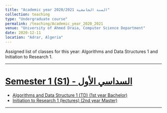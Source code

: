 ```yaml
---
title: "Academic year 2020/2021 السنة الجامعية"
collection: teaching
type: "Undergraduate course"
permalink: /teaching/Academic_year_2020_2021
venue: "University of Ahmed Draia, Computer Science Department"
date: 2020-12-11
location: "Adrar, Algeria"
---
```


Assigned list of classes for this year: Algorithms and Data Structures 1 and Initiation to Research 1.

***

[Semester 1 (S1) - السداسي الأول]()
======

* [Algorithms and Data Structure 1 (TD) (1st year Bachelor)](/teaching_content/academic_year_2020_2021/2020-2021-S1-ASD1)
* [Initiation to Research 1 (lectures) (2nd year Master)](/teaching_content/academic_year_2020_2021/IAR1)

***


